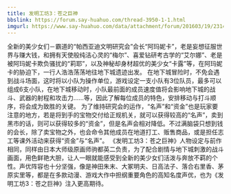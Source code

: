 ```yaml
---
title: 发明工坊3：苍之巨神
bbslink: https://forum.say-huahuo.com/thread-3950-1-1.html
imgurl: https://www.say-huahuo.com/data/attachment/forum/201603/19/231452pcwazwyzzww9ac99.jpg
---
```


全新的美少女们－霸道的“帕西亚迪文明研究会”会长“阿玛妮卡”，老是妄想征服世界与赚大钱，和拥有天使般纯洁心灵的“梅尔”、喜爱钻研考古学的“艾尔娜”、老是被阿玛妮卡欺负骚扰的“莉耶”，以及神秘却身材超优的美少女“卡露”等，在阿玛妮卡的胁迫下，一行人浩浩荡荡地往地下城遗迹出发。
在地下城冒险时，不免会遇到战斗场面，这时将以小队为操作单位，游戏设定一支小队有3位队员，最多可以组成6支小队，在地下城移动时，小队最前面的成员速度值将会影响地下城的战斗、武器的射程和攻击力……等，因此了解每位成员的特色，安排移动与打斗顺序，将会成为致胜的关键。
为了维持研究会的运作，“名声”和“资金”也是玩家要注意的地方，若是将到手的宝物交付给正规机关，就可以获得较高的“名声”，卖到黑市的话，则可以获得较多的“资金”，但是名声会相对降低。不过满脑袋只想到钱的会长，除了卖宝物之外，也会命令其他成员在地道打工、贩售商品，或是担任志工等课外活动来获得“资金”与“名声”。
《发明工坊3：苍之巨神》人物设定与前作相同，同样由日本大师级原画师驹都英二负责，为了配合剧情与地下城刺激的战斗画面，用色鲜艳大胆，让人一眼就能感受到全新的美少女们活泼与奔放不羁的个性。声优阵容也十分坚强，像是神田朱末、大冢明夫、日高法子、落合右里香、茅原实里等，都是在多款动漫、游戏大作中担纲重要角色的高知名度声优，也为《发明工坊3：苍之巨神》注入更高期待。<!--more-->
